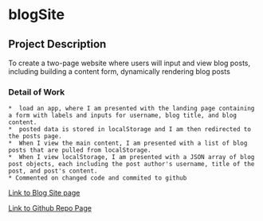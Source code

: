 # blogSite

## Project Description
To create a two-page website where users will input and view blog posts, including building a content form, dynamically rendering blog posts


### Detail of Work

    *  load an app, where I am presented with the landing page containing a form with labels and inputs for username, blog title, and blog content.
    *  posted data is stored in localStorage and I am then redirected to the posts page.
    *  When I view the main content, I am presented with a list of blog posts that are pulled from localStorage.
    *  When I view localStorage, I am presented with a JSON array of blog post objects, each including the post author's username, title of the post, and post's content.
    * Commented on changed code and commited to github



[Link to Blog Site page](http://127.0.0.1:5500/blogSite/index.html)


[Link to Github Repo Page](https://github.com/smrsun/)